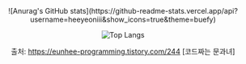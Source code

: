 <div align="center">
![Anurag's GitHub stats](https://github-readme-stats.vercel.app/api?username=heeyeoniii&show_icons=true&theme=buefy)

![Top Langs](https://github-readme-stats.vercel.app/api/top-langs/?username=6810779s&layout=compact&theme=buefy)

출처: https://eunhee-programming.tistory.com/244 [코드짜는 문과녀]
<!--
**heeyeoniii/heeyeoniii** is a ✨ _special_ ✨ repository because its `README.md` (this file) appears on your GitHub profile.

Here are some ideas to get you started:

- 🔭 I’m currently working on ...
- 🌱 I’m currently learning ...
- 👯 I’m looking to collaborate on ...
- 🤔 I’m looking for help with ...
- 💬 Ask me about ...
- 📫 How to reach me: ...
- 😄 Pronouns: ...
- ⚡ Fun fact: ...
-->
</div>

